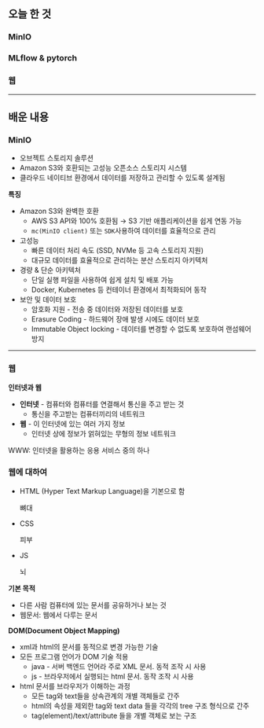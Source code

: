 ## 오늘 한 것

### MinIO

### MLflow & pytorch

### 웹

---

## 배운 내용

### MinIO

- 오브젝트 스토리지 솔루션
- Amazon S3와 호환되는 고성능 오픈소스 스토리지 시스템
- 클라우드 네이티브 환경에서 데이터를 저장하고 관리할 수 있도록 설계됨

**특징**

- Amazon S3와 완벽한 호환
    - AWS S3 API와 100% 호환됨 → S3 기반 애플리케이션을 쉽게 연동 가능
    - `mc(MinIO client)` 또는 `SDK`사용하여 데이터를 효율적으로 관리
- 고성능
    - 빠른 데이터 처리 속도 (SSD, NVMe 등 고속 스토리지 지원)
    - 대규모 데이터를 효율적으로 관리하는 분산 스토리지 아키텍처
- 경량 & 단순 아키텍처
    - 단일 실행 파일을 사용하여 쉽게 설치 및 배포 가능
    - Docker, Kubernetes 등 컨테이너 환경에서 최적화되어 동작
- 보안 및 데이터 보호
    - 암호화 지원 - 전송 중 데이터와 저장된 데이터를 보호
    - Erasure Coding - 하드웨어 장애 발생 시에도 데이터 보호
    - Immutable Object locking - 데이터를 변경할 수 없도록 보호하여 랜섬웨어 방지

---

### 웹

**인터넷과 웹**

- **인터넷** - 컴퓨터와 컴퓨터를 연결해서 통신을 주고 받는 것
    - 통신을 주고받는 컴퓨터끼리의 네트워크
- **웹** - 이 인터넷에 있는 여러 가지 정보
    - 인터넷 상에 정보가 얽혀있는 무형의 정보 네트워크

WWW: 인터넷을 활용하는 응용 서비스 중의 하나

### 웹에 대하여

- HTML (Hyper Text Markup Language)을 기본으로 함
    
    뼈대
    
- CSS
    
    피부
    
- JS
    
    뇌
    

**기본 목적**

- 다른 사람 컴퓨터에 있는 문서를 공유하거나 보는 것
- 웹문서: 웹에서 다루는 문서

**DOM(Document Object Mapping)**

- xml과 html의 문서를 동적으로 변경 가능한 기술
- 모든 프로그램 언어가 DOM 기술 적용
    - java - 서버 백엔드 언어라 주로 XML 문서. 동적 조작 시 사용
    - js - 브라우저에서 실행되는 html 문서. 동작 조작 시 사용
- html 문서를 브라우저가 이해하는 과정
    - 모든 tag와 text들을 상속관계의 개별 객체들로 간주
    - html의 속성을 제외한 tag와 text data 들을 각각의 tree 구조 형식으로 간주
    - tag(element)/text/attribute 들을 개별 객체로 보는 구조
